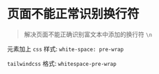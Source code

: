# 页面不能正常识别换行符

> 解决页面不能正确识别富文本中添加的换行符 `\n`

元素加上 `css` 样式: `white-space: pre-wrap`

`tailwindcss` 格式: `whitespace-pre-wrap`
